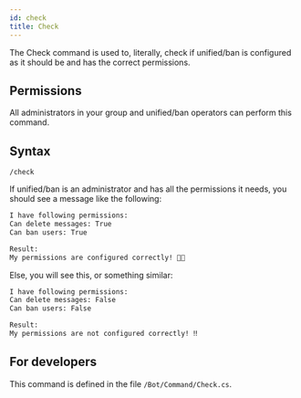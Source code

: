 ```yaml
---
id: check
title: Check
---
```


The Check command is used to, literally, check if unified/ban is configured as it should be and has the correct permissions.

## Permissions

All administrators in your group and unified/ban operators can perform this command.

## Syntax

```
/check
```

If unified/ban is an administrator and has all the permissions it needs, you should see a message like the following:

```bash
I have following permissions:
Can delete messages: True
Can ban users: True

Result:
My permissions are configured correctly! 👍🏼
```

Else, you will see this, or something similar:

```bash
I have following permissions:
Can delete messages: False
Can ban users: False

Result:
My permissions are not configured correctly! ‼️
```

## For developers

This command is defined in the file `/Bot/Command/Check.cs`.
